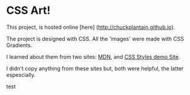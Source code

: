 # CSS Art!

This project, is hosted online [here] (http://chuckplantain.github.io).

The project is designed with CSS. All the 'images' were made with CSS Gradients.

I learned about them from two sites: [MDN](https://developer.mozilla.org/en-US/docs/Web/CSS/linear-gradient), and [CSS Styles demo Site](http://lea.verou.me/css3patterns/#).


I didn't copy anything from these sites but, both were helpful, the latter espescially. 

test
